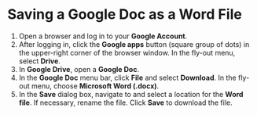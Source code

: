 # Saving a Google Doc as a Word File

1. Open a browser and log in to your **Google Account**.&#x20;
2. After logging in, click the **Google apps** button (square group of dots) in the upper-right corner of the browser window. In the fly-out menu, select **Drive**.&#x20;
3. In **Google Drive**, open a **Google Doc**.&#x20;
4. In the **Google Doc** menu bar, click **File** and select **Download**. In the fly-out menu, choose **Microsoft Word (.docx)**.&#x20;
5. In the **Save** dialog box, navigate to and select a location for the **Word file**. If necessary, rename the file. Click **Save** to download the file.&#x20;
